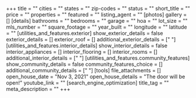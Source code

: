 +++
title = ""
cities = ""
states = ""
zip-codes = ""
status = ""
short_title = ""
price = ""
properties = ""
featured = ""
listing_agent = ""
[photos]
gallery = []
[details]
bathrooms = ""
bedrooms = ""
garage = ""
hoa = ""
lot_size = ""
mls_number = ""
square_footage = ""
year_built = ""
longitude = ""
latitude = ""
[utilities_and_features.exterior]
show_exterior_details = false
exterior_details = []
exterior_roof = []
additional_exterior_details = [" "]
[utilities_and_features.interior_details]
show_interior_details = false
interior_appliances = []
interior_flooring = []
interior_rooms = []
additional_interior_details = [" "]
[utilities_and_features.community_features]
show_community_details = false
community_features_choice = []
additional_community_details = [" "]
[tools]
file_attachments = []
open_house_date = "Nov 3, 2021"
open_house_details = "The door will be open!"
youtube_link = ""
[search_engine_optimization]
title_tag = ""
meta_description = ""
+++